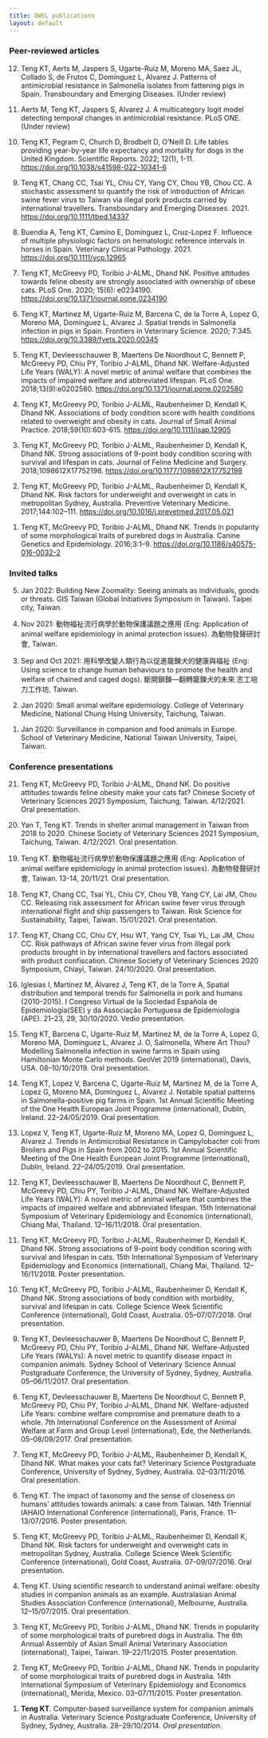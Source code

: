 ```yaml
---
title: OWEL publications
layout: default
---
```



### Peer-reviewed articles

<ol reversed>
<li>	Teng KT, Aerts M, Jaspers S, Ugarte-Ruiz M, Moreno MA, Saez JL, Collado S, de Frutos C, Domínguez L, Alvarez J. Patterns of antimicrobial resistance in Salmonella isolates from fattening pigs in Spain. Transboundary and Emerging Diseases. (Under review)</li>
<p style="height: 0px"></p>
  
<li>	Aerts M, Teng KT, Jaspers S, Alvarez J. A multicategory logit model detecting temporal changes in antimicrobial resistance. PLoS ONE. (Under review)</li>
<p style="height: 0px"></p>
  
<li>	Teng KT, Pegram C, Church D, Brodbelt D, O’Neill D. Life tables providing year-by-year life expectancy and mortality for dogs in the United Kingdom. Scientific Reports. 2022; 12(1), 1-11.<span><a href="https://doi.org/10.1038/s41598-022-10341-6" target="_blank" rel="noopener noreferrer"> https://doi.org/10.1038/s41598-022-10341-6</a></span></li>
<p style="height: 0px"></p>
  
<li>	Teng KT, Chang CC, Tsai YL, Chiu CY, Yang CY, Chou YB, Chou CC. A stochastic assessment to quantify the risk of introduction of African swine fever virus to Taiwan via illegal pork products carried by international travellers. Transboundary and Emerging Diseases. 2021. <span><a href="https://doi.org/10.1111/tbed.14337" target="_blank" rel="noopener noreferrer"> https://doi.org/10.1111/tbed.14337</a></span></li>
<p style="height: 0px"></p>
  
<li>	Buendia A, Teng KT, Camino E, Dominguez L, Cruz-Lopez F. Influence of multiple physiologic factors on hematologic reference intervals in horses in Spain. Veterinary Clinical Pathology. 2021. <span><a href="https://doi.org/10.1111/vcp.12965" target="_blank" rel="noopener noreferrer"> https://doi.org/10.1111/vcp.12965</a></span></li>
<p style="height: 0px"></p>
  
<li>  Teng KT, McGreevy PD, Toribio J-ALML, Dhand NK. Positive attitudes towards feline obesity are strongly associated with ownership of obese cats. PLoS One. 2020; 15(6): e0234190. <span><a href="https://doi.org/10.1371/journal.pone.0234190" target="_blank" rel="noopener noreferrer"> https://doi.org/10.1371/journal.pone.0234190</a></span></li>
<p style="height: 0px"></p>
  
<li>	Teng KT, Martinez M, Ugarte-Ruiz M, Barcena C, de la Torre A, Lopez G, Moreno MA, Domínguez L, Alvarez J. Spatial trends in Salmonella infection in pigs in Spain. Frontiers in Veterinary Science. 2020; 7:345. <span><a href="https://doi.org/10.3389/fvets.2020.00345" target="_blank" rel="noopener noreferrer"> https://doi.org/10.3389/fvets.2020.00345</a></span></li>
<p style="height: 0px"></p>  
  
<li>	Teng KT, Devleesschauwer B, Maertens De Noordhout C, Bennett P, McGreevy PD, Chiu PY, Toribio J-ALML, Dhand NK. Welfare-Adjusted Life Years (WALY): A novel metric of animal welfare that combines the impacts of impaired welfare and abbreviated lifespan. PLoS One. 2018;13(9):e0202580. <span><a href="https://doi.org/10.1371/journal.pone.0202580" target="_blank" rel="noopener noreferrer"> https://doi.org/10.1371/journal.pone.0202580</a></span></li>
<p style="height: 0px"></p>
  
<li>	Teng KT, McGreevy PD, Toribio J-ALML, Raubenheimer D, Kendall K, Dhand NK. Associations of body condition score with health conditions related to overweight and obesity in cats. Journal of Small Animal Practice. 2018;59(10):603-615. <span><a href="https://doi.org/10.1111/jsap.12905" target="_blank" rel="noopener noreferrer"> https://doi.org/10.1111/jsap.12905</a></span></li>
<p style="height: 0px"></p>
  
<li>	Teng KT, McGreevy PD, Toribio J-ALML, Raubenheimer D, Kendall K, Dhand NK. Strong associations of 9-point body condition scoring with survival and lifespan in cats. Journal of Feline Medicine and Surgery. 2018;1098612X17752198. <span><a href="https://doi.org/10.1177/1098612X17752198" target="_blank" rel="noopener noreferrer"> https://doi.org/10.1177/1098612X17752198</a></span></li>
<p style="height: 0px"></p>
  
<li>	Teng KT, McGreevy PD, Toribio J-ALML, Raubenheimer D, Kendall K, Dhand NK. Risk factors for underweight and overweight in cats in metropolitan Sydney, Australia. Preventive Veterinary Medicine. 2017;144:102–111. <span><a href="https://doi.org/10.1016/j.prevetmed.2017.05.021" target="_blank" rel="noopener noreferrer"> https://doi.org/10.1016/j.prevetmed.2017.05.021</a></span></li>
<p style="height: 0px"></p>
  
<li>  Teng KT, McGreevy PD, Toribio J-ALML, Dhand NK. Trends in popularity of some morphological traits of purebred dogs in Australia. Canine Genetics and Epidemiology. 2016;3:1–9. <span><a href="https://doi.org/10.1186/s40575-016-0032-2" target="_blank" rel="noopener noreferrer"> https://doi.org/10.1186/s40575-016-0032-2</a></span></li>
<p style="height: 0px"></p>
</ol>


<h3>Invited talks</h3>

<ol reversed>
<li>  Jan 2022: Building New Zoomality: Seeing animals as individuals, goods or threats. GIS Taiwan (Global Initiatives Symposium in Taiwan). Taipei city, Taiwan.</li> 
<p style="height: 0px"></p>

<li>	Nov 2021: 動物福祉流行病學於動物保護議題之應用 (Eng: Application of animal welfare epidemiology in animal protection issues). 為動物發聲研討會, Taiwan.</li>
<p style="height: 0px"></p>

<li>	Sep and Oct 2021: 用科學改變人類行為以促進籠鍊犬的健康與福祉 (Eng: Using science to change human behaviours to promote the health and welfare of chained and caged dogs). 斷開鎖鍊—翻轉籠鍊犬的未來 志工培力工作坊, Taiwan.</li>
<p style="height: 0px"></p>

<li>	Jan 2020: Small animal welfare epidemiology. College of Veterinary Medicine, National Chung Hsing University, Taichung, Taiwan.</li>
<p style="height: 0px"></p>

<li>  Jan 2020: Surveillance in companion and food animals in Europe. School of Veterinary Medicine, National Taiwan University, Taipei, Taiwan.</li>
<p style="height: 0px"></p>
</ol>


<h3>Conference presentations</h3>

<ol reversed>
<li>	Teng KT, McGreevy PD, Toribio J-ALML, Dhand NK. Do positive attitudes towards feline obesity make your cats fat? Chinese Society of Veterinary Sciences 2021 Symposium, Taichung, Taiwan. 4/12/2021. Oral presentation.</li>
<p style="height: 0px"></p>

<li>	Yan T, Teng KT. Trends in shelter animal management in Taiwan from 2018 to 2020. Chinese Society of Veterinary Sciences 2021 Symposium, Taichung, Taiwan. 4/12/2021. Oral presentation.</li>
<p style="height: 0px"></p>

<li>	Teng KT. 動物福祉流行病學於動物保護議題之應用 (Eng: Application of animal welfare epidemiology in animal protection issues). 為動物發聲研討會, Taiwan. 13-14, 20/11/21. Oral presentation.</li>
<p style="height: 0px"></p>

<li>	Teng KT, Chang CC, Tsai YL, Chiu CY, Chou YB, Yang CY, Lai JM, Chou CC. Releasing risk assessment for African swine fever virus through international flight and ship passengers to Taiwan. Risk Science for Sustainability, Taipei, Taiwan. 15/01/2021. Oral presentation.</li>
<p style="height: 0px"></p>

<li>	Teng KT, Chang CC, Chiu CY, Hsu WT, Yang CY, Tsai YL, Lai JM, Chou CC. Risk pathways of African swine fever virus from illegal pork products brought in by international travellers and factors associated with product confiscation. Chinese Society of Veterinary Sciences 2020 Symposium, Chiayi, Taiwan. 24/10/2020. Oral presentation.</li>
<p style="height: 0px"></p>

<li>	Iglesias I, Martínez M, Álvarez J, Teng KT, de la Torre A, Spatial distribution and temporal trends for Salmonella in pork and humans (2010–2015). I Congreso Virtual de la Sociedad Española de Epidemiología(SEE) y da Associação Portuguesa de Epidemiologia (APE). 21–23, 29, 30/10/2020. Vedio presentation.</li>
<p style="height: 0px"></p>

<li>	Teng KT, Barcena C, Ugarte-Ruiz M, Martinez M, de la Torre A, Lopez G, Moreno MA, Domínguez L, Alvarez J. O, Salmonella, Where Art Thou? Modelling Salmonella infection in swine farms in Spain using Hamiltonian Monte Carlo methods. GeoVet 2019 (international), Davis, USA. 08–10/10/2019. Oral presentation.</li>
<p style="height: 0px"></p>

<li>	Teng KT, Lopez V, Barcena C, Ugarte-Ruiz M, Martinez M, de la Torre A, Lopez G, Moreno MA, Domínguez L, Alvarez J. Notable spatial patterns in Salmonella-positive pig farms in Spain. 1st Annual Scientific Meeting of the One Health European Joint Programme (international), Dublin, Ireland. 22–24/05/2019. Oral presentation.</li>
<p style="height: 0px"></p>

<li>	Lopez V, Teng KT, Ugarte-Ruiz M, Moreno MA, Lopez G, Domínguez L, Alvarez J. Trends in Antimicrobial Resistance in Campylobacter coli from Broilers and Pigs in Spain from 2002 to 2015. 1st Annual Scientific Meeting of the One Health European Joint Programme (international), Dublin, Ireland. 22–24/05/2019. Oral presentation.</li>
<p style="height: 0px"></p>

<li>	Teng KT, Devleesschauwer B, Maertens De Noordhout C, Bennett P, McGreevy PD, Chiu PY, Toribio J-ALML, Dhand NK. Welfare-Adjusted Life Years (WALY): A novel metric of animal welfare that combines the impacts of impaired welfare and abbreviated lifespan. 15th International Symposium of Veterinary Epidemiology and Economics (international), Chiang Mai, Thailand. 12–16/11/2018. Oral presentation.</li>
<p style="height: 0px"></p>

<li>	Teng KT, McGreevy PD, Toribio J-ALML, Raubenheimer D, Kendall K, Dhand NK. Strong associations of 9-point body condition scoring with survival and lifespan in cats. 15th International Symposium of Veterinary Epidemiology and Economics (international), Chiang Mai, Thailand. 12–16/11/2018. Poster presentation.</li>
<p style="height: 0px"></p>

<li>	Teng KT, McGreevy PD, Toribio J-ALML, Raubenheimer D, Kendall K, Dhand NK. Strong associations of body condition with morbidity, survival and lifespan in cats. College Science Week Scientific Conference (international), Gold Coast, Australia. 05–07/07/2018. Oral presentation.</li>
<p style="height: 0px"></p>

<li>	Teng KT, Devleesschauwer B, Maertens De Noordhout C, Bennett P, McGreevy PD, Chiu PY, Toribio J-ALML, Dhand NK. Welfare-Adjusted Life Years (WALYs): A novel metric to quantify disease impact in companion animals. Sydney School of Veterinary Science Annual Postgraduate Conference, the University of Sydney, Sydney, Australia. 05–06/11/2017. Oral presentation.</li>
<p style="height: 0px"></p>

<li>	Teng KT, Devleesschauwer B, Maertens De Noordhout C, Bennett P, McGreevy PD, Chiu PY, Toribio J-ALML, Dhand NK. Welfare-adjusted Life Years: combine welfare compromise and premature death to a whole. 7th International Conference on the Assessment of Animal Welfare at Farm and Group Level (international), Ede, the Netherlands. 05–08/09/2017. Oral presentation.</li>
<p style="height: 0px"></p>

<li>	Teng KT, McGreevy PD, Toribio J-ALML, Raubenheimer D, Kendall K, Dhand NK. What makes your cats fat? Veterinary Science Postgraduate Conference, University of Sydney, Sydney, Australia. 02–03/11/2016. Oral presentation.</li>
<p style="height: 0px"></p>

<li>	Teng KT. The impact of taxonomy and the sense of closeness on humans’ attitudes towards animals: a case from Taiwan. 14th Triennial IAHAIO International Conference (international), Paris, France. 11–13/07/2016. Poster presentation.</li>
<p style="height: 0px"></p>

<li>	Teng KT, McGreevy PD, Toribio J-ALML, Raubenheimer D, Kendall K, Dhand NK. Risk factors for underweight and overweight cats in metropolitan Sydney, Australia. College Science Week Scientific Conference (international), Gold Coast, Australia. 07–09/07/2016. Oral presentation.</li>
<p style="height: 0px"></p>

<li>	Teng KT. Using scientific research to understand animal welfare: obesity studies in companion animals as an example. Australasian Animal Studies Association Conference (international), Melbourne, Australia. 12–15/07/2015. Oral presentation.</li> 
<p style="height: 0px"></p>

<li>	Teng KT, McGreevy PD, Toribio J-ALML, Dhand NK. Trends in popularity of some morphological traits of purebred dogs in Australia. The 6th Annual Assembly of Asian Small Animal Veterinary Association (international), Taipei, Taiwan. 19–22/11/2015. Poster presentation.</li>
<p style="height: 0px"></p>

<li>	Teng KT, McGreevy PD, Toribio J-ALML, Dhand NK. Trends in popularity of some morphological traits of purebred dogs in Australia. 14th International Symposium of Veterinary Epidemiology and Economics (international), Merida, Mexico. 03–07/11/2015. Poster presentation.</li>
<p style="height: 0px"></p>

<li>	<strong>Teng KT</strong>. Computer-based surveillance system for companion animals in Australia. Veterinary Science Postgraduate Conference, University of Sydney, Sydney, Australia. 28–29/10/2014. 
<em>Oral presentation</em>.</li>

